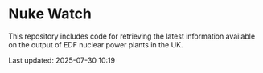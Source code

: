 # Nuke Watch

This repository includes code for retrieving the latest information available on the output of EDF nuclear power plants in the UK.

Last updated: 2025-07-30 10:19